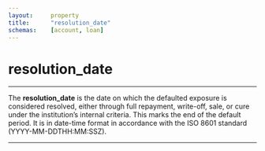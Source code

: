 ```yaml
---
layout:     property
title:      "resolution_date"
schemas:    [account, loan]
---
```


# resolution_date

---

The **resolution_date** is the date on which the defaulted exposure is considered resolved, either through full repayment, write-off, sale, or cure under the institution’s internal criteria. This marks the end of the default period. It is in date-time format in accordance with the ISO 8601 standard (YYYY-MM-DDTHH:MM:SSZ).

---

[osfi bg]: https://www.osfi-bsif.gc.ca/sites/default/files/documents/bg-rapid2-dd-en.xlsx
